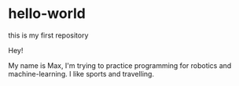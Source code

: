 # hello-world
this is my first repository

Hey!

My name is Max, I'm trying to practice programming for robotics and machine-learning. I like sports and travelling.
